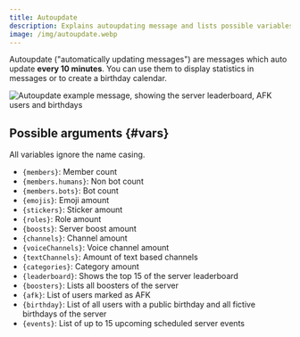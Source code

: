 ```yaml
---
title: Autoupdate
description: Explains autoupdating message and lists possible variables
image: /img/autoupdate.webp
---
```


Autoupdate ("automatically updating messages") are messages which auto update **every 10 minutes**. You can use them to display statistics in messages or to create a birthday calendar.

![Autoupdate example message, showing the server leaderboard, AFK users and birthdays](/img/autoupdate.webp)

## Possible arguments {#vars}

All variables ignore the name casing.

- `{members}`: Member count
- `{members.humans}`: Non bot count
- `{members.bots}`: Bot count
- `{emojis}`: Emoji amount
- `{stickers}`: Sticker amount
- `{roles}`: Role amount
- `{boosts}`: Server boost amount
- `{channels}`: Channel amount
- `{voiceChannels}`: Voice channel amount
- `{textChannels}`: Amount of text based channels
- `{categories}`: Category amount
- `{leaderboard}`: Shows the top 15 of the server leaderboard
- `{boosters}`: Lists all boosters of the server
- `{afk}`: List of users marked as AFK
- `{birthday}`: List of all users with a public birthday and all fictive birthdays of the server
- `{events}`: List of up to 15 upcoming scheduled server events
